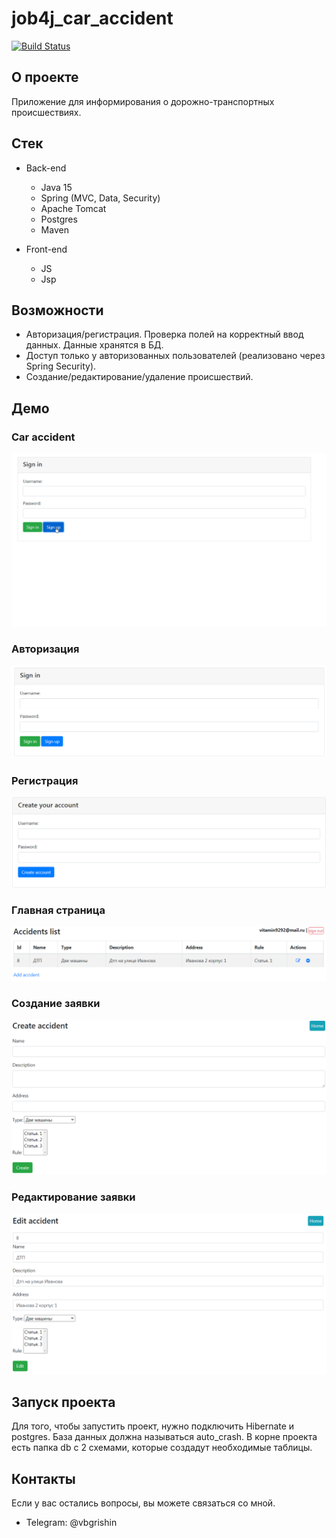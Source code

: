 # job4j_car_accident

[![Build Status](https://travis-ci.com/xocer/job4j_car_accident.svg?branch=main)](https://travis-ci.com/xocer/job4j_car_accident)

## О проекте
Приложение для информирования о дорожно-транспортных происшествиях.

## Стек
* Back-end
    * Java 15
    * Spring (MVC, Data, Security)
    * Apache Tomcat
    * Postgres
    * Maven

* Front-end
    * JS
    * Jsp

## Возможности
* Авторизация/регистрация. Проверка полей на корректный ввод данных. Данные хранятся в БД.
* Доступ только у авторизованных пользователей (реализовано через Spring Security).
* Создание/редактирование/удаление происшествий.

## Демо

### Car accident
![Watch the video](images/gif.gif)


### Авторизация
![ScreenShot](images/1.PNG)

### Регистрация
![ScreenShot](images/2.PNG)

### Главная страница
![ScreenShot](images/3.PNG)

### Создание заявки
![ScreenShot](images/create_acc.PNG)

### Редактирование заявки
![ScreenShot](images/4.PNG)

## Запуск проекта
Для того, чтобы запустить проект, нужно подключить Hibernate и postgres.
База данных должна называться auto_crash.
В корне проекта есть папка db с 2 схемами, которые создадут необходимые таблицы.

## Контакты
Если у вас остались вопросы, вы можете связаться со мной.
* Telegram: @vbgrishin